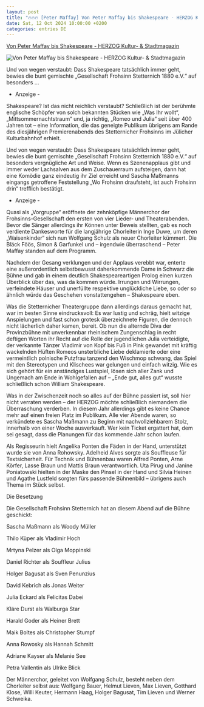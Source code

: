 ```yaml
---
layout: post
title: "🔥🔥🔥 [Peter Maffay] Von Peter Maffay bis Shakespeare - HERZOG Kultur- & Stadtmagazin"
date: Sat, 12 Oct 2024 10:00:00 +0200
categories: entries DE
---
```

[Von Peter Maffay bis Shakespeare - HERZOG Kultur- & Stadtmagazin](https://www.herzog-magazin.de/galerie-2024/von-peter-maffay-bis-shakespeare/)

![Von Peter Maffay bis Shakespeare - HERZOG Kultur- & Stadtmagazin](https://www.herzog-magazin.de/wp-content/uploads/2024/10/Frohsinn-Stetternich-28N.jpg)

Und von wegen verstaubt: Dass Shakespeare tatsächlich immer geht, bewies die bunt gemischte „Gesellschaft Frohsinn Stetternich 1880 e.V.“ auf besonders ...

- Anzeige -

Shakespeare? Ist das nicht reichlich verstaubt? Schließlich ist der berühmte englische Schöpfer von solch bekannten Stücken wie „Was Ihr wollt“, „Mittsommernachtstraum“ und, ja richtig, „Romeo und Julia“ seit über 400 Jahren tot – eine Information, die das geneigte Publikum übrigens am Rande des diesjährigen Premierenabends des Stetternicher Frohsinns im Jülicher Kulturbahnhof erhielt.

Und von wegen verstaubt: Dass Shakespeare tatsächlich immer geht, bewies die bunt gemischte „Gesellschaft Frohsinn Stetternich 1880 e.V.“ auf besonders vergnügliche Art und Weise. Wenn es Szenenapplaus gibt und immer weder Lachsalven aus dem Zuschauerraum aufsteigen, dann hat eine Komödie ganz eindeutig ihr Ziel erreicht und Sascha Maßmanns eingangs getroffene Feststellung „Wo Frohsinn draufsteht, ist auch Frohsinn drin“ trefflich bestätigt.

- Anzeige -

Quasi als „Vorgruppe“ eröffnete der zehnköpfige Männerchor der Frohsinns-Gesellschaft den ersten von vier Lieder- und Theaterabenden. Bevor die Sänger allerdings ihr Können unter Beweis stellten, gab es noch verdiente Dankesworte für die langjährige Chorleiterin Inge Duwe, um deren „Waisenkinder“ sich nun Wolfgang Schulz als neuer Chorleiter kümmert. Die Bläck Föös, Simon & Garfunkel und – irgendwie überraschend – Peter Maffay standen auf dem Programm.

Nachdem der Gesang verklungen und der Applaus verebbt war, enterte eine außerordentlich selbstbewusst daherkommende Dame in Schwarz die Bühne und gab in einem deutlich Shakespeareartigen Prolog einen kurzen Überblick über das, was da kommen würde. Irrungen und Wirrungen, verfeindete Häuser und unerfüllte respektive unglückliche Liebe, so oder so ähnlich würde das Geschehen vonstattengehen – Shakespeare eben.

Was die Stetternicher Theatergruppe dann allerdings daraus gemacht hat, war im besten Sinne eindrucksvoll: Es war lustig und schräg, hielt witzige Anspielungen und fast schon grotesk überzeichnete Figuren, die dennoch nicht lächerlich daher kamen, bereit. Ob nun die alternde Diva der Provinzbühne mit unverkennbar rheinischem Zungenschlag in recht deftigen Worten ihr Recht auf die Rolle der jugendlichen Julia verteidigte, der verkannte Tänzer Vladimir von Kopf bis Fuß in Pink gewandet mit kräftig wackelnden Hüften Romeos unsterbliche Liebe deklamierte oder eine vermeintlich polnische Putzfrau tanzend den Wischmop schwang, das Spiel mit den Stereotypen und Klischees war gelungen und einfach witzig. Wie es sich gehört für ein anständiges Lustspiel, lösen sich aller Zank und Ungemach am Ende in Wohlgefallen auf – „Ende gut, alles gut“ wusste schließlich schon William Shakespeare.

Was in der Zwischenzeit noch so alles auf der Bühne passiert ist, soll hier nicht verraten werden – der HERZOG möchte schließlich niemandem die Überraschung verderben. In diesem Jahr allerdings gibt es keine Chance mehr auf einen freien Platz im Publikum. Alle vier Abende waren, so verkündete es Sascha Maßmann zu Beginn mit nachvollziehbarem Stolz, innerhalb von einer Woche ausverkauft. Wer kein Ticket ergattert hat, dem sei gesagt, dass die Planungen für das kommende Jahr schon laufen.

Als Regisseurin hielt Angelika Ponten die Fäden in der Hand, unterstützt wurde sie von Anna Rohowsky. Adelheid Alves sorgte als Souffleuse für Textsicherheit. Für Technik und Bühnenbau waren Alfred Ponten, Arne Körfer, Lasse Braun und Mattis Braun verantwortlich. Uta Pirug und Janine Poniatowski hielten in der Maske den Pinsel in der Hand und Silvia Heinen und Agathe Lustfeld sorgten fürs passende Bühnenbild – übrigens auch Thema im Stück selbst.

Die Besetzung

Die Gesellschaft Frohsinn Stetternich hat an diesem Abend auf die Bühne geschickt:

Sascha Maßmann als Woody Müller

Thilo Küper als Vladimir Hoch

Mrtyna Pelzer als Olga Moppinski

Daniel Richter als Souffleur Julius

Holger Bagusat als Sven Penunzius

David Kebrich als Jonas Weiter

Julia Eckard als Felicitas Dabei

Kläre Durst als Walburga Star

Harald Goder als Heiner Brett

Maik Boltes als Christopher Stumpf

Anna Rowosky als Hannah Schmitt

Adriane Kayser als Melanie See

Petra Vallentin als Ulrike Blick

Der Männerchor, geleitet von Wolfgang Schulz, besteht neben dem Chorleiter selbst aus: Wolfgang Bauer, Helmut Lieven, Max Lieven, Gotthard Klose, Willi Keuter, Hermann Haag, Holger Bagusat, Tim Lieven und Werner Schweika.

